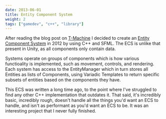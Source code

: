 ```yaml
---
date: 2013-06-01
title: Entity Component System
weight: 2
tags: ["gamedev", "c++", "library"]
---
```


After reading the blog post on [T-Machine](http://t-machine.org/index.php/2007/09/03/entity-systems-are-the-future-of-mmog-development-part-1/) I decided to create an [Entity Component System](https://github.com/Zephilinox/ECS) in 2012 by using C++ and SFML. The ECS is unlike that present in Unity, as all components only contain data.

<!--more-->

Systems operate on groups of components which is how various functioality is implemented, such as movement, controls, and rendering. Each system has access to the EntityManager which in turn stores all Entities as lists of Components, using Variadic Templates to return specific subsets of entities based on the components they have.

This ECS was written a long time ago, to the point where I've struggled to find any other C++ implementation that outdates it. That said, it's incredibly basic, incredibly rough, doesn't handle all the things you'd want an ECS to handle, and isn't as performant as you'd want an ECS to be. It was an interesting project that I never fully finished.
